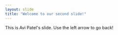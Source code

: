 ```yaml
---
layout: slide
title: "Welcome to our second slide!"
---
```


This is Avi Patel's slide.
Use the left arrow to go back!
